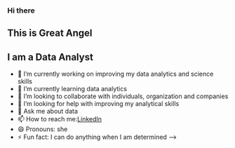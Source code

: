 ### Hi there

## This is Great Angel

## I am a Data Analyst

- 🔭 I’m currently working on improving my data analytics and science skills
- 🌱 I’m currently learning data analytics
- 👯 I’m looking to collaborate with individuals, organization and companies
- 🤔 I’m looking for help with improving my analytical skills
- 💬 Ask me about data
- 📫 How to reach me:[LinkedIn](https://www.linkedin.com/in/angel-great-425009313?utm_source=share&utm_campaign=share_via&utm_content=profile&utm_medium=android_app) 
- 😄 Pronouns: she
- ⚡ Fun fact: I can do anything when I am determined
-->
